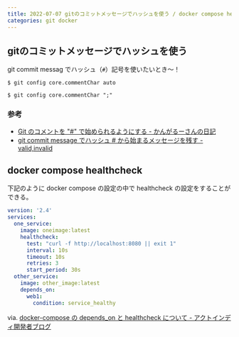 ```yaml
---
title: 2022-07-07 gitのコミットメッセージでハッシュを使う / docker compose healthcheck
categories: git docker
---
```


## gitのコミットメッセージでハッシュを使う

git commit messag でハッシュ（`#`）記号を使いたいとき〜！

```console
$ git config core.commentChar auto
```

```console
$ git config core.commentChar ";"
```

### 参考

- [Git のコメントを "#" で始められるようにする - かんがるーさんの日記](https://ksby.hatenablog.com/entry/2017/04/22/110713)
- [git commit message でハッシュ # から始まるメッセージを残す - valid,invalid](https://ohbarye.hatenablog.jp/entry/2021/03/09/235314)

## docker compose healthcheck

下記のように docker compose の設定の中で healthcheck の設定をすることができる。

```yml
version: '2.4'
services:
  one_service:
    image: oneimage:latest
    healthcheck:
      test: "curl -f http://localhost:8080 || exit 1"
      interval: 10s
      timeout: 10s
      retries: 3
      start_period: 30s
  other_service:
    image: other_image:latest
    depends_on:
      web1:
        condition: service_healthy
```

via. [docker-compose の depends_on と healthcheck について - アクトインディ開発者ブログ](https://tech.actindi.net/2022/02/21/083000)
